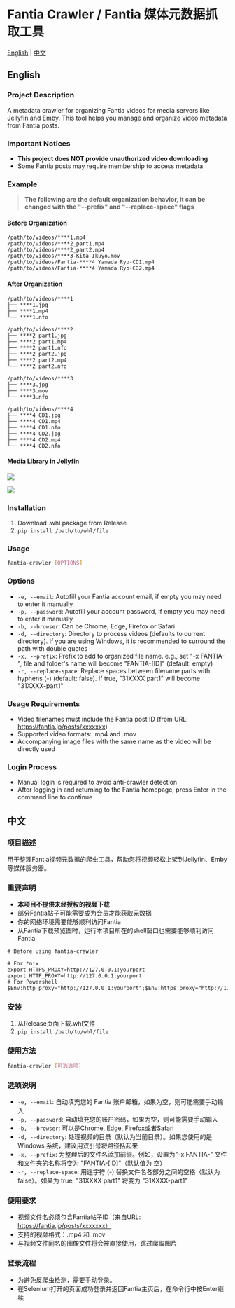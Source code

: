# Fantia Crawler / Fantia 媒体元数据抓取工具

[English](#english) | [中文](#中文)

## English

### Project Description
A metadata crawler for organizing Fantia videos for media servers like Jellyfin and Emby. This tool helps you manage and organize video metadata from Fantia posts.

### Important Notices
- **This project does NOT provide unauthorized video downloading**
- Some Fantia posts may require membership to access metadata

### Example

> **The following are the default organization behavior, it can be changed with the "--prefix" and "--replace-space" flags**

#### Before Organization

```ascii
/path/to/videos/****1.mp4
/path/to/videos/****2_part1.mp4
/path/to/videos/****2_part2.mp4
/path/to/videos/****3-Kita-Ikuyo.mov
/path/to/videos/Fantia-****4 Yamada Ryo-CD1.mp4
/path/to/videos/Fantia-****4 Yamada Ryo-CD2.mp4
```

#### After Organization

```ascii
/path/to/videos/****1
├── ****1.jpg
├── ****1.mp4
└── ****1.nfo

/path/to/videos/****2
├── ****2 part1.jpg
├── ****2 part1.mp4
├── ****2 part1.nfo
├── ****2 part2.jpg
├── ****2 part2.mp4
└── ****2 part2.nfo

/path/to/videos/****3
├── ****3.jpg
├── ****3.mov
└── ****3.nfo

/path/to/videos/****4
├── ****4 CD1.jpg
├── ****4 CD1.mp4
├── ****4 CD1.nfo
├── ****4 CD2.jpg
├── ****4 CD2.mp4
└── ****4 CD2.nfo
```

#### Media Library in Jellyfin

![](https://geelao-oss.oss-cn-hangzhou.aliyuncs.com/db/202411281114496.png?x-oss-process=style/jpeg)

![](https://geelao-oss.oss-cn-hangzhou.aliyuncs.com/db/202411281114234.png?x-oss-process=style/jpeg)

### Installation
1. Download .whl package from Release
2. `pip install /path/to/whl/file`

### Usage

```bash
fantia-crawler [OPTIONS]
```

### Options
- `-e, --email`: Autofill your Fantia account email, if empty you may need to enter it manually
- `-p, --password`: Autofill your account password, if empty you may need to enter it manually
- `-b, --browser`: Can be Chrome, Edge, Firefox or Safari
- `-d, --directory`: Directory to process videos (defaults to current directory). If you are using Windows, it is recommended to surround the path with double quotes
- `-x, --prefix`: Prefix to add to organized file name. e.g., set "-x FANTIA-", file and folder's name will become "FANTIA-[ID]" (default: empty)
- `-r, --replace-space`: Replace spaces between filename parts with hyphens (-) (default: false). If true, "31XXXX part1" will become "31XXXX-part1"

### Usage Requirements
- Video filenames must include the Fantia post ID (from URL: https://fantia.jp/posts/xxxxxxx)
- Supported video formats: .mp4 and .mov
- Accompanying image files with the same name as the video will be directly used

### Login Process
- Manual login is required to avoid anti-crawler detection
- After logging in and returning to the Fantia homepage, press Enter in the command line to continue

## 中文

### 项目描述
用于整理Fantia视频元数据的爬虫工具，帮助您将视频轻松上架到Jellyfin、Emby等媒体服务器。

### 重要声明
- **本项目不提供未经授权的视频下载**
- 部分Fantia帖子可能需要成为会员才能获取元数据
- 你的网络环境需要能够顺利访问Fantia
- 从Fantia下载预览图时，运行本项目所在的shell窗口也需要能够顺利访问Fantia

```shell
# Before using fantia-crawler

# For *nix
export HTTPS_PROXY=http://127.0.0.1:yourport
export HTTP_PROXY=http://127.0.0.1:yourport
# For Powershell
$Env:http_proxy="http://127.0.0.1:yourport";$Env:https_proxy="http://127.0.0.1:yourport"
```

### 安装
1. 从Release页面下载.whl文件
2. `pip install /path/to/whl/file`

### 使用方法

```bash
fantia-crawler [可选选项]
```

### 选项说明
- `-e, --email`: 自动填充您的 Fantia 账户邮箱，如果为空，则可能需要手动输入
- `-p, --password`: 自动填充您的账户密码，如果为空，则可能需要手动输入
- `-b, --browser`: 可以是Chrome, Edge, Firefox或者Safari
- `-d, --directory`: 处理视频的目录（默认为当前目录）。如果您使用的是 Windows 系统，建议用双引号将路径括起来
- `-x, --prefix`: 为整理后的文件名添加前缀。例如，设置为"-x FANTIA-" 文件和文件夹的名称将变为 "FANTIA-[ID]"（默认值为 空）
- `-r, --replace-space`: 用连字符 (-) 替换文件名各部分之间的空格（默认为 false）。如果为 true, "31XXXX part1" 将变为 "31XXXX-part1"

### 使用要求
- 视频文件名必须包含Fantia帖子ID（来自URL: https://fantia.jp/posts/xxxxxxx）
- 支持的视频格式：.mp4 和 .mov
- 与视频文件同名的图像文件将会被直接使用，跳过爬取图片

### 登录流程
- 为避免反爬虫检测，需要手动登录。
- 在Selenium打开的页面成功登录并返回Fantia主页后，在命令行中按Enter继续